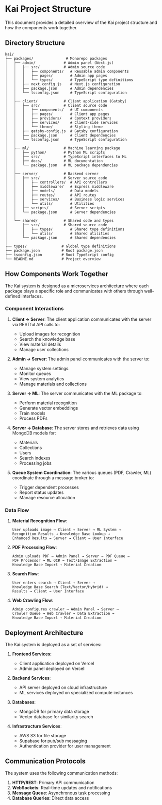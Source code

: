 # Kai Project Structure

This document provides a detailed overview of the Kai project structure and how the components work together.

## Directory Structure

```
kai/
├── packages/               # Monorepo packages
│   ├── admin/             # Admin panel (Next.js)
│   │   ├── src/           # Admin source code
│   │   │   ├── components/   # Reusable admin components
│   │   │   ├── pages/        # Admin app pages
│   │   │   └── types/        # TypeScript type definitions
│   │   ├── next.config.js    # Next.js configuration
│   │   ├── package.json      # Admin dependencies
│   │   └── tsconfig.json     # TypeScript configuration
│   │
│   ├── client/            # Client application (Gatsby)
│   │   ├── src/           # Client source code
│   │   │   ├── components/   # UI components
│   │   │   ├── pages/        # Client app pages
│   │   │   ├── providers/    # Context providers
│   │   │   ├── services/     # Client-side services
│   │   │   └── theme/        # Styling theme
│   │   ├── gatsby-config.js  # Gatsby configuration
│   │   ├── package.json      # Client dependencies
│   │   └── tsconfig.json     # TypeScript configuration
│   │
│   ├── ml/                # Machine learning package
│   │   ├── python/        # Python ML scripts
│   │   ├── src/           # TypeScript interfaces to ML
│   │   ├── docs/          # ML documentation
│   │   └── package.json   # ML package dependencies
│   │
│   ├── server/            # Backend server
│   │   ├── src/           # Server source code
│   │   │   ├── controllers/  # API controllers
│   │   │   ├── middleware/   # Express middleware
│   │   │   ├── models/       # Data models
│   │   │   ├── routes/       # API routes
│   │   │   ├── services/     # Business logic services
│   │   │   └── utils/        # Utilities
│   │   ├── scripts/          # Server scripts
│   │   └── package.json      # Server dependencies
│   │
│   └── shared/            # Shared code and types
│       ├── src/           # Shared source code
│       │   ├── types/        # Shared type definitions
│       │   └── utils/        # Shared utilities
│       └── package.json      # Shared dependencies
│
├── types/                # Global type definitions
├── package.json          # Root package.json
├── tsconfig.json         # Root TypeScript config
└── README.md             # Project overview
```

## How Components Work Together

The Kai system is designed as a microservices architecture where each package plays a specific role and communicates with others through well-defined interfaces.

### Component Interactions

1. **Client → Server**: The client application communicates with the server via RESTful API calls to:
   - Upload images for recognition
   - Search the knowledge base
   - View material details
   - Manage user collections

2. **Admin → Server**: The admin panel communicates with the server to:
   - Manage system settings
   - Monitor queues
   - View system analytics
   - Manage materials and collections

3. **Server → ML**: The server communicates with the ML package to:
   - Perform material recognition
   - Generate vector embeddings
   - Train models
   - Process PDFs

4. **Server → Database**: The server stores and retrieves data using MongoDB models for:
   - Materials
   - Collections
   - Users
   - Search indexes
   - Processing jobs

5. **Queue System Coordination**: The various queues (PDF, Crawler, ML) coordinate through a message broker to:
   - Trigger dependent processes
   - Report status updates
   - Manage resource allocation

### Data Flow

1. **Material Recognition Flow**:
   ```
   User uploads image → Client → Server → ML System → 
   Recognition Results → Knowledge Base Lookup → 
   Enhanced Results → Server → Client → User Interface
   ```

2. **PDF Processing Flow**:
   ```
   Admin uploads PDF → Admin Panel → Server → PDF Queue → 
   PDF Processor → ML OCR → Text/Image Extraction → 
   Knowledge Base Import → Material Creation
   ```

3. **Search Flow**:
   ```
   User enters search → Client → Server → 
   Knowledge Base Search (Text/Vector/Hybrid) → 
   Results → Client → User Interface
   ```

4. **Web Crawling Flow**:
   ```
   Admin configures crawler → Admin Panel → Server → 
   Crawler Queue → Web Crawler → Data Extraction → 
   Knowledge Base Import → Material Creation
   ```

## Deployment Architecture

The Kai system is deployed as a set of services:

1. **Frontend Services**:
   - Client application deployed on Vercel
   - Admin panel deployed on Vercel

2. **Backend Services**:
   - API server deployed on cloud infrastructure
   - ML services deployed on specialized compute instances

3. **Databases**:
   - MongoDB for primary data storage
   - Vector database for similarity search

4. **Infrastructure Services**:
   - AWS S3 for file storage
   - Supabase for pub/sub messaging
   - Authentication provider for user management

## Communication Protocols

The system uses the following communication methods:

1. **HTTP/REST**: Primary API communication
2. **WebSockets**: Real-time updates and notifications
3. **Message Queue**: Asynchronous task processing
4. **Database Queries**: Direct data access